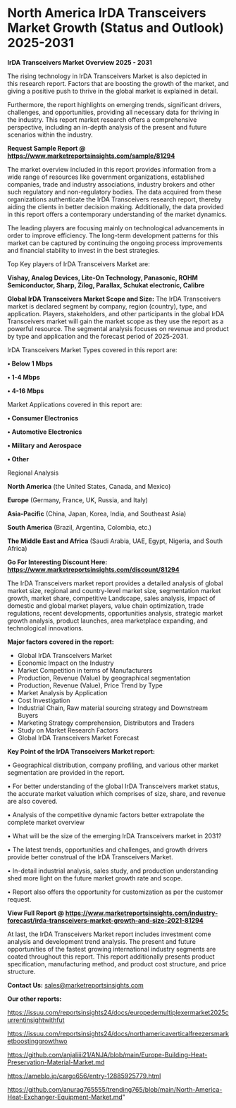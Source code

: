 # North America IrDA Transceivers Market Growth (Status and Outlook) 2025-2031

<Strong> IrDA Transceivers Market Overview 2025 - 2031</strong>

The rising technology in IrDA Transceivers Market is also depicted in this research report. Factors that are boosting the growth of the market, and giving a positive push to thrive in the global market is explained in detail.

Furthermore, the report highlights on emerging trends, significant drivers, challenges, and opportunities, providing all necessary data for thriving in the industry. This report market research offers a comprehensive perspective, including an in-depth analysis of the present and future scenarios within the industry.

<strong>Request Sample Report @ <a href=https://www.marketreportsinsights.com/sample/81294>https://www.marketreportsinsights.com/sample/81294</a></strong>

The market overview included in this report provides information from a wide range of resources like government organizations, established companies, trade and industry associations, industry brokers and other such regulatory and non-regulatory bodies. The data acquired from these organizations authenticate the IrDA Transceivers research report, thereby aiding the clients in better decision making. Additionally, the data provided in this report offers a contemporary understanding of the market dynamics.

The leading players are focusing mainly on technological advancements in order to improve efficiency. The long-term development patterns for this market can be captured by continuing the ongoing process improvements and financial stability to invest in the best strategies.

Top Key players of IrDA Transceivers Market are:

<strong>Vishay, Analog Devices, Lite-On Technology, Panasonic, ROHM Semiconductor, Sharp, Zilog, Parallax, Schukat electronic, Calibre</strong>

<strong><b>Global IrDA Transceivers Market Scope and Size:</b></strong>
The IrDA Transceivers market is declared segment by company, region (country), type, and application. Players, stakeholders, and other participants in the global IrDA Transceivers market will gain the market scope as they use the report as a powerful resource. The segmental analysis focuses on revenue and product by type and application and the forecast period of 2025-2031.

IrDA Transceivers Market Types covered in this report are:

<strong>• Below 1 Mbps

• 1-4 Mbps

• 4-16 Mbps</strong>

Market Applications covered in this report are:

<strong>• Consumer Electronics

• Automotive Electronics

• Military and Aerospace

• Other</strong> 

Regional Analysis

<strong>North America</strong> (the United States, Canada, and Mexico)

<strong>Europe</strong> (Germany, France, UK, Russia, and Italy)

<strong>Asia-Pacific</strong> (China, Japan, Korea, India, and Southeast Asia)

<strong>South America</strong> (Brazil, Argentina, Colombia, etc.)

<strong>The Middle East and Africa</strong> (Saudi Arabia, UAE, Egypt, Nigeria, and South Africa)

<strong>Go For Interesting Discount Here: <a href=https://www.marketreportsinsights.com/discount/81294>https://www.marketreportsinsights.com/discount/81294</a></strong>

The IrDA Transceivers market report provides a detailed analysis of global market size, regional and country-level market size, segmentation market growth, market share, competitive Landscape, sales analysis, impact of domestic and global market players, value chain optimization, trade regulations, recent developments, opportunities analysis, strategic market growth analysis, product launches, area marketplace expanding, and technological innovations.

<strong><b>Major factors covered in the report:</b></strong>
<ul>
  <li>Global IrDA Transceivers Market </li>
  <li>Economic Impact on the Industry</li>
  <li>Market Competition in terms of Manufacturers</li>
  <li>Production, Revenue (Value) by geographical segmentation</li>
  <li>Production, Revenue (Value), Price Trend by Type</li>
  <li>Market Analysis by Application</li>
  <li>Cost Investigation</li>
  <li>Industrial Chain, Raw material sourcing strategy and Downstream Buyers</li>
  <li>Marketing Strategy comprehension, Distributors and Traders</li>
  <li>Study on Market Research Factors</li>
  <li>Global IrDA Transceivers Market Forecast</li>
</ul>

<strong><b>Key Point of the IrDA Transceivers Market report:</b></strong>

• Geographical distribution, company profiling, and various other market segmentation are provided in the report.

• For better understanding of the global IrDA Transceivers market status, the accurate market valuation which comprises of size, share, and revenue are also covered.

• Analysis of the competitive dynamic factors better extrapolate the complete market overview

• What will be the size of the emerging IrDA Transceivers market in 2031?

• The latest trends, opportunities and challenges, and growth drivers provide better construal of the IrDA Transceivers Market.

• In-detail industrial analysis, sales study, and production understanding shed more light on the future market growth rate and scope.

• Report also offers the opportunity for customization as per the customer request.

<strong><b>View Full Report @ <a href=https://www.marketreportsinsights.com/industry-forecast/irda-transceivers-market-growth-and-size-2021-81294>https://www.marketreportsinsights.com/industry-forecast/irda-transceivers-market-growth-and-size-2021-81294</a></b></strong>


At last, the IrDA Transceivers Market report includes investment come analysis and development trend analysis. The present and future opportunities of the fastest growing international industry segments are coated throughout this report. This report additionally presents product specification, manufacturing method, and product cost structure, and price structure.

<strong>Contact Us:</strong>
sales@marketreportsinsights.com

<strong>Our other reports:</strong>

<a href=https://issuu.com/reportsinsights24/docs/europedemultiplexermarket2025currentinsightwithfut>https://issuu.com/reportsinsights24/docs/europedemultiplexermarket2025currentinsightwithfut</a>

<a href=https://issuu.com/reportsinsights24/docs/northamericaverticalfreezersmarketboostinggrowthwo>https://issuu.com/reportsinsights24/docs/northamericaverticalfreezersmarketboostinggrowthwo</a>

<a href=https://github.com/anjaliiii21/ANJA/blob/main/Europe-Building-Heat-Preservation-Material-Market.md>https://github.com/anjaliiii21/ANJA/blob/main/Europe-Building-Heat-Preservation-Material-Market.md</a>

<a href=https://ameblo.jp/cargo656/entry-12885925779.html>https://ameblo.jp/cargo656/entry-12885925779.html</a>

<a href=https://github.com/anurag765555/trending765/blob/main/North-America-Heat-Exchanger-Equipment-Market.md>https://github.com/anurag765555/trending765/blob/main/North-America-Heat-Exchanger-Equipment-Market.md</a>"
